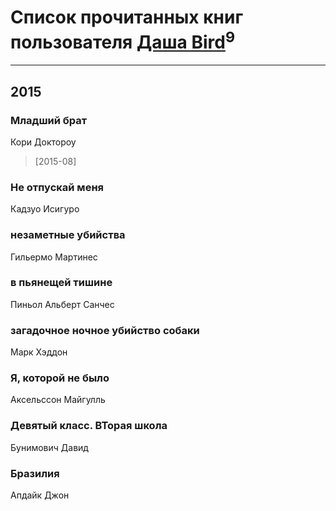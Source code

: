 # Список прочитанных книг пользователя [Даша Bird](http://my.mail.ru/mail/daria.bird/)<sup>9</sup>
---

## 2015

### Младший брат
Кори Доктороу
> [2015-08] 


### Не отпускай меня
Кадзуо Исигуро


### незаметные убийства
Гильермо Мартинес


### в пьянещей тишине
Пиньол Альберт Санчес


### загадочное ночное убийство собаки
Марк Хэддон


### Я, которой не было
Аксельссон Майгулль


### Девятый класс. ВТорая школа
Бунимович Давид




### Бразилия
Апдайк Джон



